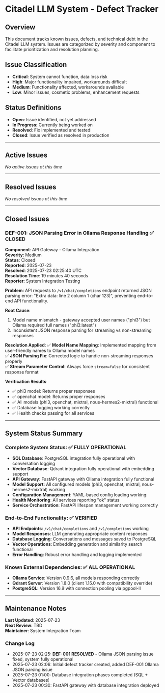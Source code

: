 # Citadel LLM System - Defect Tracker

## Overview
This document tracks known issues, defects, and technical debt in the Citadel LLM system. Issues are categorized by severity and component to facilitate prioritization and resolution planning.

## Issue Classification
- **Critical**: System cannot function, data loss risk
- **High**: Major functionality impaired, workarounds difficult
- **Medium**: Functionality affected, workarounds available
- **Low**: Minor issues, cosmetic problems, enhancement requests

## Status Definitions
- **Open**: Issue identified, not yet addressed
- **In Progress**: Currently being worked on
- **Resolved**: Fix implemented and tested
- **Closed**: Issue verified as resolved in production

---

## Active Issues

*No active issues at this time*

---

## Resolved Issues

*No resolved issues at this time*

---

## Closed Issues

### DEF-001: JSON Parsing Error in Ollama Response Handling ✅ **CLOSED**
**Component**: API Gateway - Ollama Integration  
**Severity**: Medium  
**Status**: Closed  
**Reported**: 2025-07-23  
**Resolved**: 2025-07-23 02:25:40 UTC  
**Resolution Time**: 19 minutes 40 seconds  
**Reporter**: System Integration Testing  

**Problem**: API requests to `/v1/chat/completions` endpoint returned JSON parsing error: "Extra data: line 2 column 1 (char 123)", preventing end-to-end API functionality.

**Root Cause**: 
1. Model name mismatch - gateway accepted user names ("phi3") but Ollama required full names ("phi3:latest")
2. Inconsistent JSON response parsing for streaming vs non-streaming responses

**Resolution Applied**:
✅ **Model Name Mapping**: Implemented mapping from user-friendly names to Ollama model names  
✅ **JSON Parsing Fix**: Corrected logic to handle non-streaming responses properly  
✅ **Stream Parameter Control**: Always force `stream=false` for consistent response format  

**Verification Results**:
- ✅ phi3 model: Returns proper responses
- ✅ openchat model: Returns proper responses  
- ✅ All models (phi3, openchat, mixtral, nous-hermes2-mixtral) functional
- ✅ Database logging working correctly
- ✅ Health checks passing for all services

---

## System Status Summary

### Complete System Status: ✅ FULLY OPERATIONAL
- **SQL Database**: PostgreSQL integration fully operational with conversation logging
- **Vector Database**: Qdrant integration fully operational with embedding support
- **API Gateway**: FastAPI gateway with Ollama integration fully functional
- **Model Support**: All configured models (phi3, openchat, mixtral, nous-hermes2-mixtral) working
- **Configuration Management**: YAML-based config loading working
- **Health Monitoring**: All services reporting "ok" status
- **Service Orchestration**: FastAPI lifespan management working correctly

### End-to-End Functionality: ✅ VERIFIED
- **API Endpoints**: `/v1/chat/completions` and `/v1/completions` working
- **Model Responses**: LLM generating appropriate content responses
- **Database Logging**: Conversations and messages saved to PostgreSQL
- **Vector Operations**: Embedding generation and similarity search functional
- **Error Handling**: Robust error handling and logging implemented

### Known External Dependencies: ✅ ALL OPERATIONAL
- **Ollama Service**: Version 0.9.6, all models responding correctly
- **Qdrant Server**: Version 1.8.0 (client 1.15.0 with compatibility override)
- **PostgreSQL**: Version 16.9 with connection pooling via pgpool-II

---

## Maintenance Notes

**Last Updated**: 2025-07-23  
**Next Review**: TBD  
**Maintainer**: System Integration Team

### Change Log
- 2025-07-23 02:25: **DEF-001 RESOLVED** - Ollama JSON parsing issue fixed, system fully operational
- 2025-07-23 02:06: Initial defect tracker created, added DEF-001 Ollama JSON parsing issue
- 2025-07-23 01:00: Database integration phases completed (SQL + Vector databases)
- 2025-07-23 00:30: FastAPI gateway with database integration deployed

